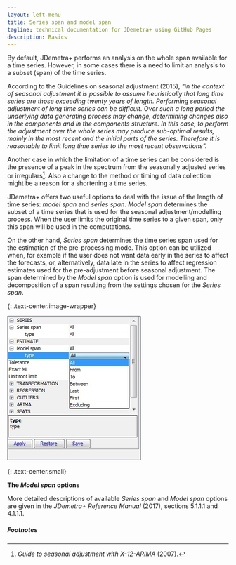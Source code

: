 ```yaml
---
layout: left-menu
title: Series span and model span
tagline: technical documentation for JDemetra+ using GitHub Pages
description: Basics
---
```


By default, JDemetra+ performs an analysis on the whole span available for
a time series. However, in some cases there is a need to limit an
analysis to a subset (span) of the time series.

According to the Guidelines on seasonal adjustment (2015), *"in the
context of seasonal adjustment it is possible to assume heuristically
that long time series are those exceeding twenty years of length.
Performing seasonal adjustment of long time series can be difficult.
Over such a long period the underlying data generating process may
change, determining changes also in the components and in the components
structure. In this case, to perform the adjustment over the whole series
may produce sub-optimal results, mainly in the most recent and the
initial parts of the series. Therefore it is reasonable to limit long
time series to the most recent observations".*

Another case in which the limitation of a time series can be considered is
the presence of a peak in the spectrum from the seasonally adjusted series
or irregulars[^3]. Also a change to the method or timing of data
collection might be a reason for a shortening a time series.

JDemetra+ offers two useful options to deal with the issue of the length
of time series: *model span* and *series span*. *Model span* determines
the subset of a time series that is used for the seasonal
adjustment/modelling process. When the user limits the original time
series to a given span, only this span will be used in the computations.

On the other hand, *Series span* determines the time series span used
for the estimation of the pre-processing mode. This option can be
utilized when, for example if the user does not want data early in the
series to affect the forecasts, or, alternatively, data late in the
series to affect regression estimates used for the pre-adjustment before
seasonal adjustment. The span determined by the *Model span* option is
used for modelling and decomposition of a span resulting from the
settings chosen for the *Series span*.

{: .text-center.image-wrapper}

![Text](/assets/img/user-guide/UG_SA_image36.jpg)

{: .text-center.small}

**The *Model span* options**

More detailed descriptions of available *Series span* and *Model span* options are
given in the *JDemetra+ Reference Manual* (2017), sections 5.1.1.1 and
4.1.1.1.

##### Footnotes

[^3]: *Guide to seasonal adjustment with X-12-ARIMA* (2007).
